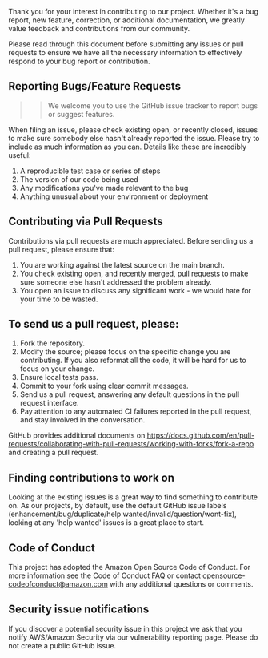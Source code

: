 Thank you for your interest in contributing to our project. Whether it's a bug report, new feature, correction, or additional documentation, we greatly value feedback and contributions from our community.

Please read through this document before submitting any issues or pull requests to ensure we have all the necessary information to effectively respond to your bug report or contribution.

## Reporting Bugs/Feature Requests
>> We welcome you to use the GitHub issue tracker to report bugs or suggest features.

When filing an issue, please check existing open, or recently closed, issues to make sure somebody else hasn't already reported the issue. Please try to include as much information as you can. Details like these are incredibly useful:

1. A reproducible test case or series of steps
2. The version of our code being used
3. Any modifications you've made relevant to the bug
4. Anything unusual about your environment or deployment

## Contributing via Pull Requests
Contributions via pull requests are much appreciated. Before sending us a pull request, please ensure that:

1. You are working against the latest source on the main branch.
2. You check existing open, and recently merged, pull requests to make sure someone else hasn't addressed the problem already.
3. You open an issue to discuss any significant work - we would hate for your time to be wasted.

## To send us a pull request, please:
1. Fork the repository.
2. Modify the source; please focus on the specific change you are contributing. If you also reformat all the code, it will be hard for us to focus on your change.
3. Ensure local tests pass.
4. Commit to your fork using clear commit messages.
5. Send us a pull request, answering any default questions in the pull request interface.
6. Pay attention to any automated CI failures reported in the pull request, and stay involved in the conversation.

GitHub provides additional documents on https://docs.github.com/en/pull-requests/collaborating-with-pull-requests/working-with-forks/fork-a-repo and creating a pull request.

## Finding contributions to work on
Looking at the existing issues is a great way to find something to contribute on. As our projects, by default, use the default GitHub issue labels (enhancement/bug/duplicate/help wanted/invalid/question/wont-fix), looking at any 'help wanted' issues is a great place to start.

## Code of Conduct
This project has adopted the Amazon Open Source Code of Conduct. For more information see the Code of Conduct FAQ or contact opensource-codeofconduct@amazon.com with any additional questions or comments.

## Security issue notifications
If you discover a potential security issue in this project we ask that you notify AWS/Amazon Security via our vulnerability reporting page. Please do not create a public GitHub issue.
